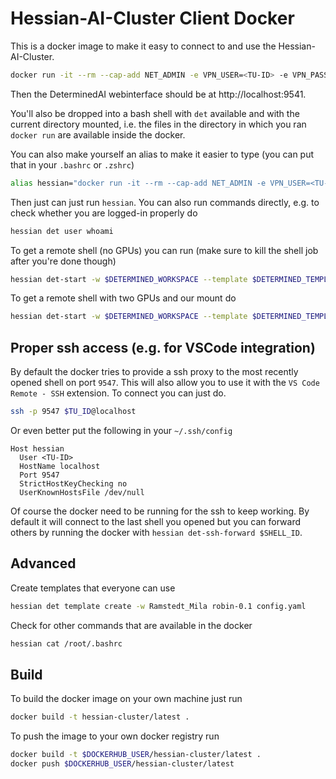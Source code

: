 # Hessian-AI-Cluster Client Docker

This is a docker image to make it easy to connect to and use the Hessian-AI-Cluster.

```bash
docker run -it --rm --cap-add NET_ADMIN -e VPN_USER=<TU-ID> -e VPN_PASSWORD='<TU-Password>' -e DET_USER=<TU-ID> -e DET_PASSWORD='<DETERMINED-AI-PASSWORD>' -e SSH_PUB_KEY="$(cat ~/.ssh/id_*.pub | head -n 1)" -p 9541:9541 -v .:/wd simonramstedt/hessian-cluster      
```

Then the DeterminedAI webinterface should be at http://localhost:9541.

You'll also be dropped into a bash shell with `det` available and with the current directory mounted, i.e. the files in the directory in which you ran `docker run` are available inside the docker.


You can also make yourself an alias to make it easier to type (you can put that in your `.bashrc` or `.zshrc`)

```bash
alias hessian="docker run -it --rm --cap-add NET_ADMIN -e VPN_USER=<TU-ID> -e VPN_PASSWORD='<TU-Password>' -e DET_USER=<TU-ID> -e DET_PASSWORD='<DETERMINED-AI-PASSWORD>' -e SSH_PUB_KEY=\"$(cat ~/.ssh/id_*.pub | head -n 1)\" -p 9540-9550:9540-9550 -v .:/wd simonramstedt/hessian-cluster"
```

Then just can just run `hessian`. You can also run commands directly, e.g. to check whether you are logged-in properly do

```bash
hessian det user whoami
```

To get a remote shell (no GPUs) you can run (make sure to kill the shell job after you're done though)

```bash
hessian det-start -w $DETERMINED_WORKSPACE --template $DETERMINED_TEMPLATE --config resources.slots=0
```

To get a remote shell with two GPUs and our mount do

```bash
hessian det-start -w $DETERMINED_WORKSPACE --template $DETERMINED_TEMPLATE --config resources.slots=2
```


## Proper ssh access (e.g. for VSCode integration)

By default the docker tries to provide a ssh proxy to the most recently opened shell on port `9547`. This will also allow you to use it with the `VS Code Remote - SSH` extension. To connect you can just do. 

```bash
ssh -p 9547 $TU_ID@localhost
```

Or even better put the following in your `~/.ssh/config`

```
Host hessian
  User <TU-ID>
  HostName localhost
  Port 9547
  StrictHostKeyChecking no
  UserKnownHostsFile /dev/null
```

Of course the docker need to be running for the ssh to keep working. By default it will connect to the last shell you opened but you can forward others by running the docker with `hessian det-ssh-forward $SHELL_ID`. 

## Advanced

Create templates that everyone can use

```bash
hessian det template create -w Ramstedt_Mila robin-0.1 config.yaml 
```


Check for other commands that are available in the docker

```bash
hessian cat /root/.bashrc
```


## Build
To build the docker image on your own machine just run

```bash
docker build -t hessian-cluster/latest .
```

To push the image to your own docker registry run
```bash
docker build -t $DOCKERHUB_USER/hessian-cluster/latest .
docker push $DOCKERHUB_USER/hessian-cluster/latest
```
